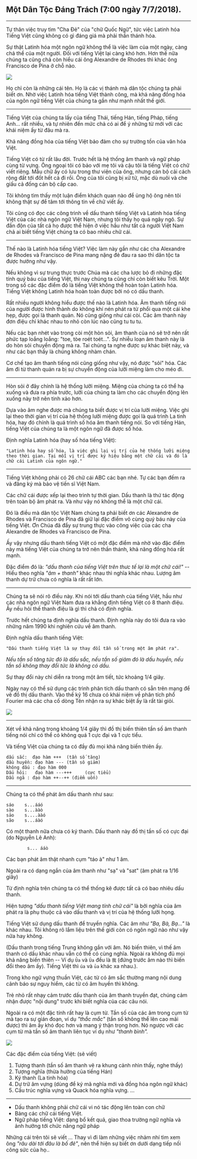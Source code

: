 Một Dân Tộc Đáng Trách (7:00 ngày 7/7/2018).
---
---

Tự thân việc truy tìm "Cha Đẻ" của "chữ Quốc Ngữ", tức việc Latinh hóa Tiếng Việt cũng không có gì đáng giá mà phải thần thánh hóa.

Sự thật Latinh hóa một ngôn ngữ không thể là việc làm của một ngày, càng chả thể của một người. Đối với tiếng Việt lại càng khó hơn. Hơn thế nữa chúng ta cũng chả còn hiểu cái ông Alexandre de Rhodes thì khác ông Francisco de Pina ở chỗ nào.

![](../images/alexander.png)

Họ chỉ còn là những cái tên. Họ là các vị thánh mà dân tộc chúng ta phải biết ơn. Nhờ việc Latinh hóa tiếng Việt thành công, mà khả năng đồng hóa của ngôn ngữ tiếng Việt của chúng ta gần như mạnh nhất thế giới.

---
Tiếng Việt của chúng ta lấy của tiếng Thái, tiếng Hán, tiếng Pháp, tiếng Anh... rất nhiều, và tự nhiên đến mức chả có ai để ý những từ mới với các khái niệm ấy từ đâu mà ra.

Khả năng đồng hóa của tiếng Việt bảo đảm cho sự trường tồn của văn hóa Việt.

Tiếng Việt có từ rất lâu đời. Trước hết là hệ thống âm thanh và ngữ pháp cùng từ vựng. Ông ngoại tôi có bảo với mẹ tôi và cậu tôi là tiếng Việt có chữ viết riêng. Mẫu chữ ấy có lưu trong thư viện của ông, nhưng cán bộ cải cách rộng đất tới đốt hết cả đi rồi. Ông của tôi cũng bị xử tử, mặc dù nuôi và che giấu cả đống cán bộ cấp cao.

Tôi không tìm thấy một luận điểm khách quan nào để ủng hộ ông nên tôi không thật sự để tâm tới thông tin về chữ viết ấy.

Tôi cũng có đọc các công trình về dấu thanh tiếng Việt và Latinh hóa tiếng Việt của các nhà ngôn ngữ Việt Nam, nhưng tôi thấy họ quá ngây ngô. Sự đần độn của tất cả họ được thể hiện ở việc hầu như tất cả người Việt Nam chả ai biết tiếng Việt chúng ta có bao nhiêu chữ cái.

---
Thế nào là Latinh hóa tiếng Việt? Việc làm này gần như các cha Alexandre de Rhodes và Francisco de Pina mang nặng đẻ đau ra sao thì dân tộc ta được hưởng như vậy.

Nếu không vì sự trung thực trước Chúa mà các cha lược bỏ đi những đặc tính quý báu của tiếng Việt, thì nay chúng ta cũng chỉ còn biết kêu Trời. Một trong số các đặc điểm đó là tiếng Việt không thể hoàn toàn Latinh hóa. Tiếng Việt không Latinh hóa hoàn toàn được bởi nó có dấu thanh.

Rất nhiều người không hiểu được thế nào là Latinh hóa. Âm thanh tiếng nói của người được hình thành do không khí nén phát ra từ phổi qua một cái khe hẹp, được gọi là thanh quản. Nó cũng giống như cái còi. Các âm thanh này đơn điệu chỉ khác nhau to nhỏ còn lúc nào cũng tu tu tu.

Nếu các bạn nhét vào trong còi một hòn sỏi, âm thanh của nó sẽ trở nên rất phức tạp loắng loắng: "toe, tòe roét toét...". Sự nhiễu loạn âm thanh này là do hòn sỏi chuyển động mà ra. Tai chúng ta nghe được sự khác biệt này, và như các bạn thấy là chúng không nhàm chán.

Cơ chế tạo âm thanh tiếng nói cũng giống như vậy, nó được "sỏi" hóa. Các âm đi từ thanh quản ra bị sự chuyển động của lưỡi miệng làm cho méo đi.

---
Hòn sỏi ở đây chính là hệ thống lưỡi miệng. Miệng của chúng ta có thể hạ xuống và đưa ra phía trước, lưỡi của chúng ta làm cho các chuyển động lên xuống này trở nên tinh xảo hơn.

Dựa vào âm nghe được mà chúng ta biết được vị trí của lưỡi miệng. Việc ghi lại theo thời gian vị trí của hệ thống lưỡi miệng được gọi là quá trình La tinh hóa, hay đó chính là quá trình số hóa âm thanh tiếng nói. So với tiếng Hán, tiếng Việt của chúng ta là một ngôn ngữ đã được số hóa.

Định nghĩa Latinh hóa (hay số hóa tiếng Việt):
```
"Latinh hóa hay số hóa, là việc ghi lại vị trí của hệ thống lưỡi miệng theo thời gian. Tại mỗi vị trí được ký hiệu bằng một chữ cái và đó là chữ cái Latinh của ngôn ngữ."
```

---
Tiếng Việt không phải có 26 chữ cái ABC các bạn nhé. Tự các bạn đếm ra và đăng ký mà bảo vệ tiến sĩ Việt Nam.

Các chữ cái được xếp lại theo trình tự thời gian. Dấu thanh là thứ tác động trên toàn bộ âm phát ra. Và như vậy nó không thể là một chữ cái.

Đó là điều mà dân tộc Việt Nam chúng ta phải biết ơn các Alexandre de Rhodes và Francisco de Pina đã giữ lại đặc điểm vô cùng quý báu này của tiếng Việt. Ơn Chúa đã đẩy sự trung thực vào công việc của các cha Alexandre de Rhodes và Francisco de Pina.

Ấy vậy nhưng dấu thanh tiếng Việt có một đặc điểm mà nhờ vào đặc điểm này mà tiếng Việt của chúng ta trở nên thần thánh, khả năng đồng hóa rất mạnh.

Đặc điểm đó là: *"dấu thanh của tiếng Việt trên thưc tế lại là một chữ cái!"* -- Hiểu theo nghĩa *"âm + thanh"* khác nhau thì nghĩa khác nhau. Lượng âm thanh dự trữ chưa có nghĩa là rất rất lớn.

---
Chúng ta sẽ nói rõ điều này. Khi nói tới dấu thanh của tiếng Việt, hầu như các nhà ngôn ngữ Việt Nam đưa ra khẳng định tiếng Việt có 8 thanh điệu. Ấy nếu hỏi thế thanh điệu là gì thì chả có định nghĩa.

Trước hết chúng ta định nghĩa dấu thanh. Định nghĩa này do tôi đưa ra vào những năm 1990 khi nghiên cứu về âm thanh.

Định nghĩa dấu thanh tiếng Việt:
```
"Dấu thanh tiếng Việt là sự thay đổi tần số trong một âm phát ra".
```

*Nếu tần số tăng tức đó là dấu sắc, nếu tần số giảm đó là dấu huyền, nếu tần số không thay đổi tức là không có dấu.*

Sự thay đổi này chỉ diễn ra trong một âm tiết, tức khoảng 1/4 giây.

Ngày nay có thể sử dụng các trình phân tích dấu thanh có sẵn trên mạng để vẽ đồ thị dấu thanh. Vào thế kỷ 16 chưa có khái niệm về phân tích phổ Fourier mà các cha cố dòng Tên nhận ra sự khác biệt ấy là rất tài giỏi.

![](../images/dau-thanh.png)

---
Xét về khả năng trong khoảng 1/4 giây thì đồ thị biến thiên tần số âm thanh tiếng nói chỉ có thể có không quá 1 cực đại và 1 cực tiểu.

Và tiếng Việt của chúng ta có đầy đủ mọi khả năng biến thiên ấy.
```
dấu sắc:  đạo hàm +++  (tần số tăng)
dầu huyền: đạo hàm --- (tần sô giảm)
không dấu : đạo hàm 000
Dấu hỏi:   đạo hàm ---+++     (cực tiểu)
Dẫu ngã : đạo hàm ++--++ (điểm uốn)
```

---
Chúng ta có thể phát âm dấu thanh như sau:
```
sáo    s...ááó
sào    s...ààò
sảo    s....ààó
são    s...áàó
```

Có một thanh nữa chưa có ký thanh. Dấu thanh này đồ thị tần số có cực đại (do Nguyễn Lê Anh):
```
        s... ááò
```
Các bạn phát âm thật nhanh cụm "táo à" như 1 âm.

Ngoài ra có dạng ngắn của âm thanh như "sạ" và "sat" (âm phát ra 1/16 giây)

Từ định nghĩa trên chúng ta có thể thống kê được tất cả có bao nhiêu dấu thanh.

Hiện tượng *"dấu thanh tiếng Việt mang tính chữ cái"* là bởi nghĩa của âm phát ra là phụ thuộc cả vào dấu thanh và vị trí của hệ thống lưỡi họng.

Tiếng Việt sử dụng dấu thanh để truyền nghĩa. Các âm như *"Ba, Bà, Bạ..."* là khác nhau. Tôi không rõ lắm liệu trên thế giới còn có ngôn ngữ nào như vậy nữa hay không.

(Dấu thanh trong tiếng Trung không gắn với âm. Nó biến thiên, vì thế âm thanh có dấu khác nhau vẫn có thể có cùng nghĩa. Ngoài ra không đủ mọi khả năng biến thiên --  Ví dụ `Ủa` và `Úa` đều là `我` (đứng trước âm nào thì biến đổi theo âm ấy). Tiếng Việt thì `úa` và `ủa` khác xa nhau.).

Trong kho ngữ vựng thuần Việt, các từ có âm sắc thường mang nội dung cảnh báo sự nguy hiểm, các từ có âm huyền thì không.

Trẻ nhỏ rất nhạy cảm trước dấu thanh của âm thanh truyền đạt, chúng cảm nhận được "nội dung" trước khi biết nghĩa của các câu nói.

Ngoài ra có một đặc tính rất hay là cụm từ. Tần số của các âm trong cụm từ mà tạo ra sự gián đoạn, ví dụ *"thắc mắc"* (tần số không thể lên cao mãi được) thì âm ấy khó đọc hơn và mang ý thận trọng hơn.
Nó ngược với các cụm từ mà tần số âm thanh liên tục ví dụ như *"thanh bình".*

![](../images/do-thi-dau-thanh.png)

Các đặc điểm của tiếng Việt: (sẽ viết)
1. Tượng thanh (tần số âm thanh vẽ ra khung cảnh nhìn thấy, nghe thấy)
2. Tượng nghĩa (thừa hưởng của tiếng Hán)
3.  Ký thanh (La tinh hóa)
4. Dự trữ âm vựng (dùng để ký mã nghĩa mới và đồng hóa ngôn ngữ khác)
5. Cấu trúc nghĩa vựng và Quack hóa nghĩa vựng.
...

---

- Dấu thanh không phải chữ cái vi nó tác động lên toàn con chữ
- Bảng các chữ cái tiếng Việt.
- Ngữ pháp tiếng Việt: dạng bổ kết quả, giao thoa trường ngữ nghĩa và ảnh hưởng tới chức năng ngữ pháp

Những cái trên tôi sẽ viết ...
Thay vì đi làm những việc nhảm nhí tìm xem ông *"râu dài tới đâu là bố đẻ"*, nên thể hiện sự biết ơn dưới dạng tiếp nối công sức của họ..